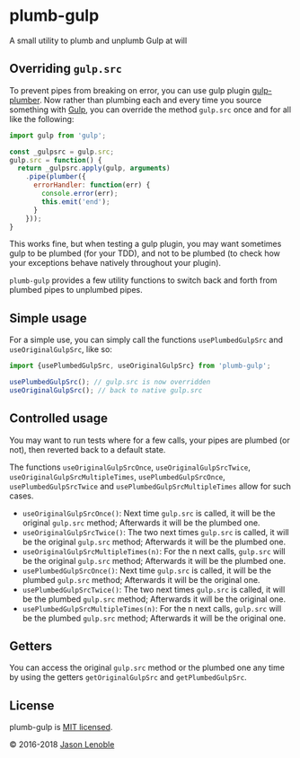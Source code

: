# plumb-gulp
A small utility to plumb and unplumb Gulp at will

## Overriding `gulp.src`

To prevent pipes from breaking on error, you can use gulp plugin [gulp-plumber](https://www.npmjs.com/package/gulp-plumber). Now rather than plumbing each and every time you source something with [Gulp](https://www.npmjs.com/package/gulp), you can override the method `gulp.src` once and for all like the following:

```js
import gulp from 'gulp';

const _gulpsrc = gulp.src;
gulp.src = function() {
  return _gulpsrc.apply(gulp, arguments)
    .pipe(plumber({
      errorHandler: function(err) {
        console.error(err);
        this.emit('end');
      }
    }));
}
```

This works fine, but when testing a gulp plugin, you may want sometimes gulp to be plumbed (for your TDD), and not to be plumbed (to check how your exceptions behave natively throughout your plugin).

`plumb-gulp` provides a few utility functions to switch back and forth from plumbed pipes to unplumbed pipes.

## Simple usage

For a simple use, you can simply call the functions `usePlumbedGulpSrc` and `useOriginalGulpSrc`, like so:

```js
import {usePlumbedGulpSrc, useOriginalGulpSrc} from 'plumb-gulp';

usePlumbedGulpSrc(); // gulp.src is now overridden
useOriginalGulpSrc(); // back to native gulp.src
```

## Controlled usage

You may want to run tests where for a few calls, your pipes are plumbed (or not), then reverted back to a default state.

The functions `useOriginalGulpSrcOnce`, `useOriginalGulpSrcTwice`,
`useOriginalGulpSrcMultipleTimes`, `usePlumbedGulpSrcOnce`,
`usePlumbedGulpSrcTwice` and `usePlumbedGulpSrcMultipleTimes` allow for such cases.

* `useOriginalGulpSrcOnce()`: Next time `gulp.src` is called, it will be the original `gulp.src` method; Afterwards it will be the plumbed one.
* `useOriginalGulpSrcTwice()`: The two next times `gulp.src` is called, it will be the original `gulp.src` method; Afterwards it will be the plumbed one.
* `useOriginalGulpSrcMultipleTimes(n)`: For the n next calls, `gulp.src` will be the original `gulp.src` method; Afterwards it will be the plumbed one.
* `usePlumbedGulpSrcOnce()`: Next time `gulp.src` is called, it will be the plumbed `gulp.src` method; Afterwards it will be the original one.
* `usePlumbedGulpSrcTwice()`: The two next times `gulp.src` is called, it will be the plumbed `gulp.src` method; Afterwards it will be the original one.
* `usePlumbedGulpSrcMultipleTimes(n)`: For the n next calls, `gulp.src` will be the plumbed `gulp.src` method; Afterwards it will be the original one.

## Getters

You can access the original `gulp.src` method or the plumbed one any time by using the getters `getOriginalGulpSrc` and `getPlumbedGulpSrc`.

## License

plumb-gulp is [MIT licensed](./LICENSE).

© 2016-2018 [Jason Lenoble](mailto:jason.lenoble@gmail.com)
